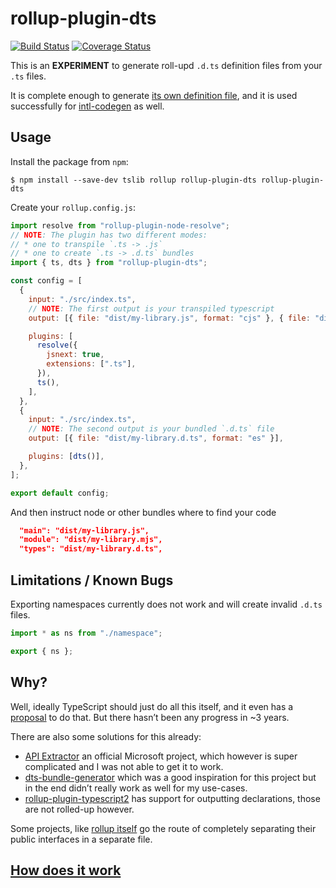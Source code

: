 # rollup-plugin-dts

[![Build Status](https://img.shields.io/travis/Swatinem/rollup-plugin-dts.svg)](https://travis-ci.org/Swatinem/rollup-plugin-dts)
[![Coverage Status](https://img.shields.io/codecov/c/github/Swatinem/rollup-plugin-dts.svg)](https://codecov.io/gh/Swatinem/rollup-plugin-dts)

This is an **EXPERIMENT** to generate roll-upd `.d.ts` definition files from
your `.ts` files.

It is complete enough to generate
[its own definition file](./src/__tests__/testcases/rollup-plugin-dts/expected.ts),
and it is used successfully for [intl-codegen](https://github.com/eversport/intl-codegen) as well.

## Usage

Install the package from `npm`:

    $ npm install --save-dev tslib rollup rollup-plugin-dts rollup-plugin-dts

Create your `rollup.config.js`:

```js
import resolve from "rollup-plugin-node-resolve";
// NOTE: The plugin has two different modes:
// * one to transpile `.ts -> .js`
// * one to create `.ts -> .d.ts` bundles
import { ts, dts } from "rollup-plugin-dts";

const config = [
  {
    input: "./src/index.ts",
    // NOTE: The first output is your transpiled typescript
    output: [{ file: "dist/my-library.js", format: "cjs" }, { file: "dist/my-library.mjs", format: "es" }],

    plugins: [
      resolve({
        jsnext: true,
        extensions: [".ts"],
      }),
      ts(),
    ],
  },
  {
    input: "./src/index.ts",
    // NOTE: The second output is your bundled `.d.ts` file
    output: [{ file: "dist/my-library.d.ts", format: "es" }],

    plugins: [dts()],
  },
];

export default config;
```

And then instruct node or other bundles where to find your code

```json
  "main": "dist/my-library.js",
  "module": "dist/my-library.mjs",
  "types": "dist/my-library.d.ts",
```

## Limitations / Known Bugs

Exporting namespaces currently does not work and will create invalid `.d.ts` files.

```ts
import * as ns from "./namespace";

export { ns };
```

## Why?

Well, ideally TypeScript should just do all this itself, and it even has a
[proposal](https://github.com/Microsoft/TypeScript/issues/4433) to do that.
But there hasn’t been any progress in ~3 years.

There are also some solutions for this already:

- [API Extractor](https://github.com/Microsoft/web-build-tools/wiki/API-Extractor)
  an official Microsoft project, which however is super complicated and I was not
  able to get it to work.
- [dts-bundle-generator](https://github.com/timocov/dts-bundle-generator) which
  was a good inspiration for this project but in the end didn’t really work as
  well for my use-cases.
- [rollup-plugin-typescript2](https://github.com/ezolenko/rollup-plugin-typescript2/blob/master/README.md#declarations)
  has support for outputting declarations, those are not rolled-up however.

Some projects, like [rollup itself](https://github.com/rollup/rollup/blob/24fe07f39da8e4225f4bc4f797331930d8405ec2/src/rollup/types.d.ts)
go the route of completely separating their public interfaces in a separate file.

## [How does it work](./docs/how-it-works.md)
